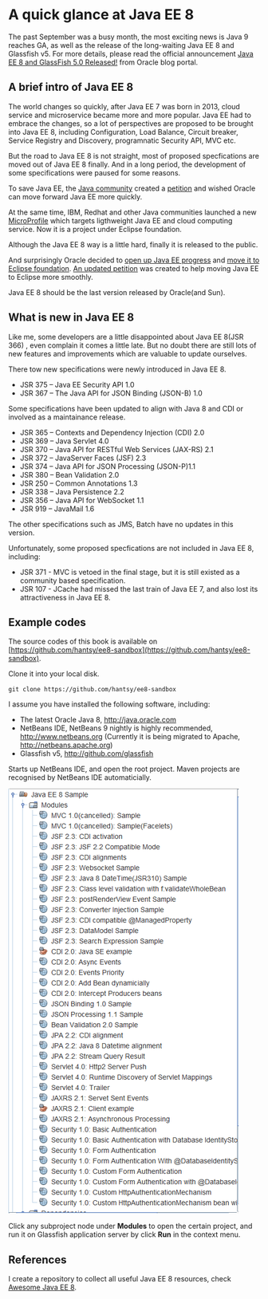 #  A quick glance at Java EE 8

The past September was a busy month, the most exciting news is Java 9 reaches GA, as well as the release of the long-waiting Java EE 8 and Glassfish v5. For more details, please read the official announcement [Java EE 8 and GlassFish 5.0 Released!](https://blogs.oracle.com/theaquarium/java-ee-8-is-final-and-glassfish-50-is-released) from Oracle blog portal.

## A brief intro of Java EE 8

The world changes so quickly, after Java EE 7 was born in 2013, cloud service and microservice became more and more popular. Java EE had to embrace the changes, so a lot of perspectives are proposed to be brought into Java EE 8, including Configuration, Load Balance, Circuit breaker, Service Registry and Discovery, programnatic Security API, MVC etc. 

But the road to Java EE 8 is not straight, most of proposed specfications are moved out of Java EE 8 finally. And in a long period, the development of some specifications were paused for some reasons. 

To save Java EE, the [Java community](https://javaee-guardians.io/) created a [petition](https://www.change.org/p/larry-ellison-tell-oracle-to-move-forward-java-ee-as-a-critical-part-of-the-global-it-industry) and wished Oracle can move forward Java EE more quickly.

At the same time, IBM, Redhat and other Java communities launched a new [MicroProfile](http://microprofile.io) which targets ligthweight Java EE and cloud computing service. Now it is a project under Eclipse foundation.

Although the Java EE 8 way is a little hard, finally it is released to the public. 

And surprisingly Oracle decided to [open up Java EE progress](https://blogs.oracle.com/theaquarium/opening-up-java-ee) and [move it to Eclipse foundation](https://blogs.oracle.com/theaquarium/opening-up-ee-update). [An updated petition](https://www.change.org/p/larry-ellison-tell-oracle-to-move-forward-java-ee-as-a-critical-part-of-the-global-it-industry/u/21473794?utm_medium=email&utm_source=petition_update&utm_campaign=146669&sfmc_tk=xZ%2f6z4TGoQ02piKnRtK%2bejNgWC%2bWD6nr3P%2bcjkRrgGJqXJLLTSlXDQ6alq40O5pe&j=146669&sfmc_sub=46994739&l=32_HTML&u=27789648&mid=7259882&jb=1) was created to help moving Java EE to Eclipse more smoothly.

Java EE 8 should be the last version released by Oracle(and Sun).

## What is new in Java EE 8

Like me, some developers are a little disappointed about Java EE 8(JSR 366) , even complain it comes a little late. But no doubt there are still lots of new features and improvements which are valuable to update ourselves.

There tow new specifications were newly introduced in Java EE 8.

* JSR 375 – Java EE Security API 1.0
* JSR 367 – The Java API for JSON Binding (JSON-B) 1.0

Some specifications have been updated to align with Java 8 and CDI or involved as a maintainance release.

* JSR 365 – Contexts and Dependency Injection (CDI) 2.0
* JSR 369 – Java Servlet 4.0
* JSR 370 – Java API for RESTful Web Services (JAX-RS) 2.1
* JSR 372 – JavaServer Faces (JSF) 2.3
* JSR 374 – Java API for JSON Processing (JSON-P)1.1
* JSR 380 – Bean Validation 2.0
* JSR 250 – Common Annotations 1.3
* JSR 338 – Java Persistence 2.2
* JSR 356 – Java API for WebSocket 1.1
* JSR 919 – JavaMail 1.6

The other specifications such as JMS, Batch have no updates in this version.

Unfortunately, some proposed specfications are not included in Java EE 8, including:

* JSR 371 - MVC is vetoed in the final stage, but it is still existed as a community based specification. 
* JSR 107 - JCache had missed the last train of Java EE 7, and also lost its attractiveness in Java EE 8.
  
## Example codes 

The source codes of this book is available on [https://github.com/hantsy/ee8-sandbox](https://github.com/hantsy/ee8-sandbox).

Clone it into your local disk.

	git clone https://github.com/hantsy/ee8-sandbox
	
I assume you have installed the following software, including:

* The latest Oracle Java 8, http://java.oracle.com
* NetBeans IDE, NetBeans 9 nightly is highly recommended, http://www.netbeans.org (Currently it is being migrated to Apache, http://netbeans.apache.org)
* Glassfish v5, http://github.com/glassfish

Starts up NetBeans IDE, and open the root project. Maven projects are recognised by NetBeans IDE automaticially.
	
![nb](nb-javaee8.png)	

Click any subproject node under **Modules** to open the certain project, and run it on Glassfish application server by click **Run** in the context menu.


## References

I create a repository to collect all useful Java EE 8 resources, check [Awesome Java EE 8](https://github.com/hantsy/awesome-javaee8).













 

